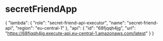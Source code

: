 # secretFriendApp
{
  "lambda": {
    "role": "secret-friend-api-executor",
    "name": "secret-friend-api",
    "region": "eu-central-1"
  },
  "api": {
    "id": "68fjqqh4jg",
    "url": "https://68fjqqh4jg.execute-api.eu-central-1.amazonaws.com/latest"
  }
}